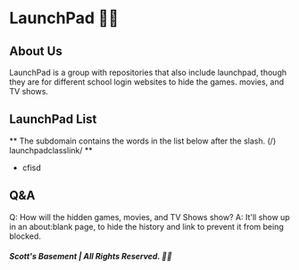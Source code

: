 # LaunchPad 🚀🌟
## About Us
LaunchPad is a group with repositories that also include launchpad, though they are for different school login websites to hide the games. movies, and TV shows.

## LaunchPad List
** The subdomain contains the words in the list below after the slash. (/) launchpadclasslink/ **
- cfisd

## Q&A
Q: How will the hidden games, movies, and TV Shows show?
A: It'll show up in an about:blank page, to hide the history and link to prevent it from being blocked.

##### Scott's Basement | All Rights Reserved. 🚀🌟
